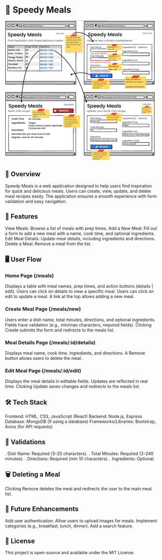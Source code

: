 # 🥘 Speedy Meals
![SpeedyMeals](SpeedyMeals.png)

## 📌 Overview
Speedy Meals is a web application designed to help users find inspiration for quick and delicious meals. Users can create, view, update, and delete meal recipes easily. The application ensures a smooth experience with form validation and easy navigation.

## 🚀 Features
View Meals: Browse a list of meals with prep times.
Add a New Meal: Fill out a form to add a new meal with a name, cook time, and optional ingredients.
Edit Meal Details: Update meal details, including ingredients and directions.
Delete a Meal: Remove a meal from the list.

## 🖥️ User Flow

### Home Page (/meals)

Displays a table with meal names, prep times, and action buttons (details | edit).
Users can click on details to view a specific meal.
Users can click on edit to update a meal.
A link at the top allows adding a new meal.

### Create Meal Page (/meals/new)

Users enter a dish name, total minutes, directions, and optional ingredients.
Fields have validation (e.g., min/max characters, required fields).
Clicking Create submits the form and redirects to the meals list.

### Meal Details Page (/meals/:id/details)

Displays meal name, cook time, ingredients, and directions.
A Remove button allows users to delete the meal.

### Edit Meal Page (/meals/:id/edit)

Displays the meal details in editable fields.
Updates are reflected in real time.
Clicking Update saves changes and redirects to the meals list.

## 🛠️ Tech Stack
Frontend: HTML, CSS, JavaScript (React)
Backend: Node.js, Express
Database: MongoDB (if using a database)
Frameworks/Libraries: Bootstrap, Axios (for API requests)

## 📝 Validations
. Dish Name: Required (3–20 characters).
. Total Minutes: Required (2–240 minutes).
. Directions: Required (min 10 characters).
. Ingredients: Optional.

## 🗑️ Deleting a Meal
Clicking Remove deletes the meal and redirects the user to the main meal list.

## 📌 Future Enhancements
Add user authentication.
Allow users to upload images for meals.
Implement categories (e.g., breakfast, lunch, dinner).
Add a search feature.

## 📜 License
This project is open-source and available under the MIT License.
